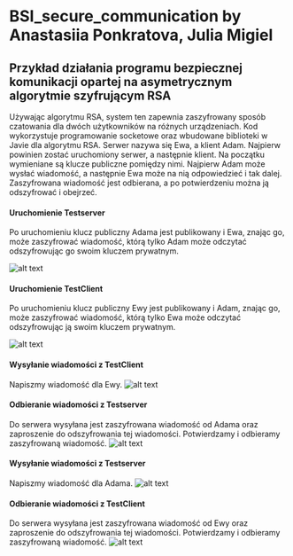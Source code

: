 # BSI_secure_communication by Anastasiia Ponkratova, Julia Migiel
## Przykład działania programu bezpiecznej komunikacji opartej na asymetrycznym algorytmie szyfrującym RSA
Używając algorytmu RSA, system ten zapewnia zaszyfrowany sposób czatowania dla dwóch użytkowników na różnych urządzeniach. Kod wykorzystuje programowanie socketowe oraz wbudowane biblioteki w Javie dla algorytmu RSA. Serwer nazywa się Ewa, a klient Adam. Najpierw powinien zostać uruchomiony serwer, a następnie klient. Na początku wymieniane są klucze publiczne pomiędzy nimi. Najpierw Adam może wysłać wiadomość, a następnie Ewa może na nią odpowiedzieć i tak dalej. Zaszyfrowana wiadomość jest odbierana, a po potwierdzeniu można ją odszyfrować i obejrzeć.

#### Uruchomienie Testserver
Po uruchomieniu klucz publiczny Adama jest publikowany i Ewa, znając go, może zaszyfrować wiadomość, którą tylko Adam może odczytać odszyfrowując go swoim kluczem prywatnym.

![alt text](https://github.com/s20488/BSI_secure_communication/blob/main/screens/Testserver_start.png?raw=true)

#### Uruchomienie TestClient
Po uruchomieniu klucz publiczny Ewy jest publikowany i Adam, znając go, może zaszyfrować wiadomość, którą tylko Ewa może odczytać odszyfrowując ją swoim kluczem prywatnym.

![alt text](https://github.com/s20488/BSI_secure_communication/blob/main/screens/TestClient_start.png?raw=true)

#### Wysyłanie wiadomości z TestClient
Napiszmy wiadomość dla Ewy.
![alt text](https://github.com/s20488/BSI_secure_communication/blob/main/screens/TestClient_sending_message.png?raw=true)

#### Odbieranie wiadomości z Testserver
Do serwera wysyłana jest zaszyfrowana wiadomość od Adama oraz zaproszenie do odszyfrowania tej wiadomości. Potwierdzamy i odbieramy zaszyfrowaną wiadomość.
![alt text](https://github.com/s20488/BSI_secure_communication/blob/main/screens/Testserver_receiving_message.png?raw=true)

#### Wysyłanie wiadomości z Testserver
Napiszmy wiadomość dla Adama.
![alt text](https://github.com/s20488/BSI_secure_communication/blob/main/screens/Testserver_sending_message.png?raw=true)

#### Odbieranie wiadomości z TestClient
Do serwera wysyłana jest zaszyfrowana wiadomość od Ewy oraz zaproszenie do odszyfrowania tej wiadomości. Potwierdzamy i odbieramy zaszyfrowaną wiadomość.
![alt text](https://github.com/s20488/BSI_secure_communication/blob/main/screens/TestClient_receiving_message.png?raw=true)
